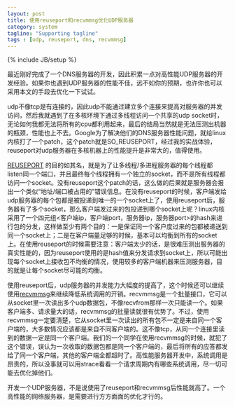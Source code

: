 ```yaml
---
layout: post
title: 使用reuseport和recvmmsg优化UDP服务器
category: system
tagline: "Supporting tagline"
tags : [udp, reuseport, dns, recvmmsg]
---
```

{% include JB/setup %}


最近刚好完成了一个DNS服务器的开发，因此积累一点对高性能UDP服务器的开发经验。如果你也遇到UDP服务器的性能不佳，远不如你的预期，也许你也可以采用本文的手段去优化一下试试。

udp不像tcp是有连接的，因此udp不能通过建立多个连接来提高对服务器的并发访问，然后我就遇到了在多核环境下通过多线程访问一个共享的udp socket时，无论如何我都无法将所有的cpu都利用起来，最后的结局当然就是无法压测出机器的瓶颈，性能也上不去。Google为了解决他们的DNS服务器性能问题，就给linux内核打了一个patch，这个patch就是SO_REUSEPORT，经过我的实战体验，reuseport对udp服务器在多核机器上的性能提升是非常大的，值得使用。

[REUSEPORT](https://lwn.net/Articles/542629/) 的目的如其名，就是为了让多线程/多进程服务器的每个线程都listen同一个端口，并且最终每个线程拥有一个独立的socket，而不是所有线程都访问一个socket。没有reuseport这个patch的话，这么做的后果就是服务器会报出一个类似“地址/端口被占用的”错误信息。在没有reuseport的时候，客户端发给udp服务器的每个包都是被投递到唯一的一个socket上了，使用reuseport后，服务器有了多个socket，那么客户端发过来的包投递到哪个socket上呢？linux内核采用了一个四元组<客户端ip，客户端port，服务器ip，服务器port>的hash来进行包的分发，这样做至少有两个目的：一是保证同一个客户度过来的包都被递送到同一个socket上；二是在客户端量足够的时候，基本可以均衡到所有的socket上。在使用reuseport的时候需要注意：客户端太少的话，是很难压测出服务器的真实性能的，因为reuseport使用的是hash值来分发请求到socket上，所以可能出现每个socket上接收包不均衡的情况，使用较多的客户端机器来压测服务器，目的就是让每个socket尽可能的均衡。


使用reuseport后，udp服务器的并发能力大幅度的提高了，这个时候还可以继续使用[recvmmsg](http://man7.org/linux/man-pages/man2/recvmmsg.2.html)来继续降低系统调用的开销。recvmmsg是一个批量接口，它可以从socket里一次读出多个udp数据包，不像recvfrom那样一次只能读一个。如果客户端多、请求量大的话，recvmmsg的批量读就很有优势了。不过，使用recvmmsg一定要清楚，它从socket里一次读出的所有包不一定是来自同一个客户端的，大多数情况应该都是来自不同客户端的。这不像tcp，从同一个连接里读到的数据一定是同一个客户端。我们的一个同学在使用recvmmsg的时候，就犯了这个错误，误认为一次收取的数据包都是同一个客户端的，最后将所有的应答都发给了同一个客户端，其他的客户端全都超时了。高性能服务器开发中，系统调用是昂贵的，所以没事就可以用strace看看一个请求周期内有哪些系统调用，尽一切可能去优化掉他们。

开发一个UDP服务器，不是说使用了reuseport和recvmmsg后性能就高了。一个高性能的网络服务器，是需要进行方方面面的优化才行的。